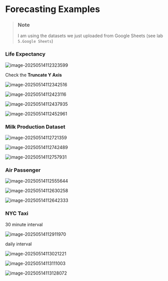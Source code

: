 # Forecasting Examples

> ### Note
>
> I am using the datasets we just uploaded from Google Sheets (see lab `5.Google Sheets`)





### Life Expectancy 

![image-20250514112323599](images/image-20250514112323599.png)

Check the **Truncate Y Axis**

![image-20250514112342516](images/image-20250514112342516.png)

![image-20250514112423116](images/image-20250514112423116.png)

![image-20250514112437935](images/image-20250514112437935.png)

![image-20250514112452961](images/image-20250514112452961.png)



### Milk Production Dataset

![image-20250514112721359](images/image-20250514112721359.png)

![image-20250514112742489](images/image-20250514112742489.png)

![image-20250514112757931](images/image-20250514112757931.png)

### Air Passenger

![image-20250514112555644](images/image-20250514112555644.png)

![image-20250514112630258](images/image-20250514112630258.png)

![image-20250514112642333](images/image-20250514112642333.png)



### NYC Taxi 

30 minute interval

![image-20250514112911970](images/image-20250514112911970.png)

daily interval

![image-20250514113021221](images/image-20250514113021221.png)

![image-20250514113111003](images/image-20250514113111003.png)



![image-20250514113128072](images/image-20250514113128072.png)





